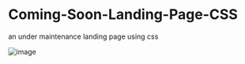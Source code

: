 # Coming-Soon-Landing-Page-CSS
an under maintenance landing page using css

![image](https://github.com/user-attachments/assets/d4b1294d-bad3-4966-9953-5e82720c3460)
